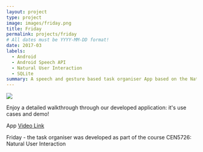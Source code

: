 ```yaml
---
layout: project
type: project
image: images/friday.png
title: Friday
permalink: projects/friday
# All dates must be YYYY-MM-DD format!
date: 2017-03
labels:
  - Android
  - Android Speech API
  - Natural User Interaction
  - SQLite
summary: A speech and gesture based task organiser App based on the Natural User Interaction methodologies and surveys
---
```


<img class="ui image" src="{{ site.baseurl }}/images/friday_header.png">

Enjoy a detailed walkthrough through our developed application: it's use cases and demo!

App [Video Link](https://www.youtube.com/watch?v=oFvKx148R0E)

Friday - the task organiser was developed as part of the course CEN5726: Natural User Interaction
